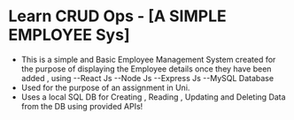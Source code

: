 # Learn CRUD Ops - [A SIMPLE EMPLOYEE Sys] 
- This is a simple and Basic Employee Management System created for the purpose of displaying the Employee details once they have been added , using
  --React Js
  --Node Js
  --Express Js
  --MySQL Database 
- Used for the purpose of an assignment in Uni.
- Uses a local SQL DB for Creating , Reading , Updating and Deleting Data from the DB using provided APIs!
